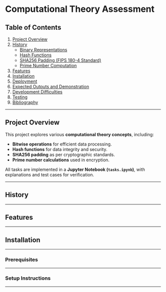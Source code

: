# **Computational Theory Assessment**

## **Table of Contents**
1. [Project Overview](#project-overview)  
2. [History](#history)  
   - [Binary Representations](#binary-representations)  
   - [Hash Functions](#hash-functions)  
   - [SHA256 Padding (FIPS 180-4 Standard)](#sha256-padding-fips-180-4-standard)  
   - [Prime Number Computation](#prime-number-computation)  
3. [Features](#features)  
4. [Installation](#installation)  
5. [Deployment](#deployment)  
6. [Expected Outputs and Demonstration](#expected-outputs-and-demonstration)  
7. [Development Difficulties](#development-difficulties)  
8. [Testing](#testing)  
9. [Bibliography](#bibliography)  

---

## **Project Overview**  
This project explores various **computational theory concepts**, including:  
- **Bitwise operations** for efficient data processing.  
- **Hash functions** for data integrity and security.  
- **SHA256 padding** as per cryptographic standards.  
- **Prime number calculations** used in encryption.  

All tasks are implemented in a **Jupyter Notebook (`tasks.ipynb`)**, with explanations and test cases for verification.

---

## **History**  

---

## **Features**  

---

## **Installation** 

---

### **Prerequisites**  

---

### **Setup Instructions** 

---
   